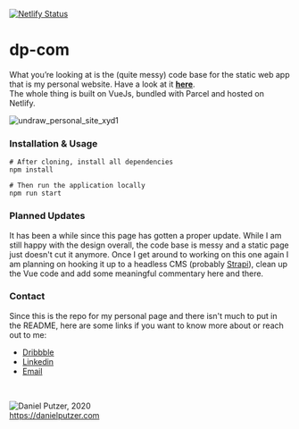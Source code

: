 [![Netlify Status](https://api.netlify.com/api/v1/badges/2cc453ce-dcea-4e18-b39b-b5a4bab824b4/deploy-status)](https://app.netlify.com/sites/wonderful-stonebraker-c8c0c6/deploys)

# dp-com

What you’re looking at is the (quite messy) code base for the static web app that is my personal website. Have a look at it **[here](https://danielputzer.com)**.  
The whole thing is built on VueJs, bundled with Parcel and hosted on Netlify.

![undraw_personal_site_xyd1](https://user-images.githubusercontent.com/25454503/87856602-6fcc0700-c920-11ea-842e-66e83dcce15a.png)

### Installation & Usage

```node
# After cloning, install all dependencies
npm install

# Then run the application locally
npm run start
```

### Planned Updates

It has been a while since this page has gotten a proper update. While I am still happy with the design overall, the code base is messy and a static page just doesn't cut it anymore. Once I get around to working on this one again I am planning on hooking it up to a headless CMS (probably [Strapi](https://strapi.io)), clean up the Vue code and add some meaningful commentary here and there.

### Contact

Since this is the repo for my personal page and there isn't much to put in the README, here are some links if you want to know more about or reach out to me:
- [Dribbble](https://dribbble.com/danceladus)
- [Linkedin](https://www.linkedin.com/in/danielputzer/)
- [Email](mailto:danielputzer.work@gmail.com)


&nbsp;

![Daniel Putzer, 2020](https://i.ibb.co/LSxTsY3/dan.png "Daniel Putzer, 2020")  
<https://danielputzer.com>

